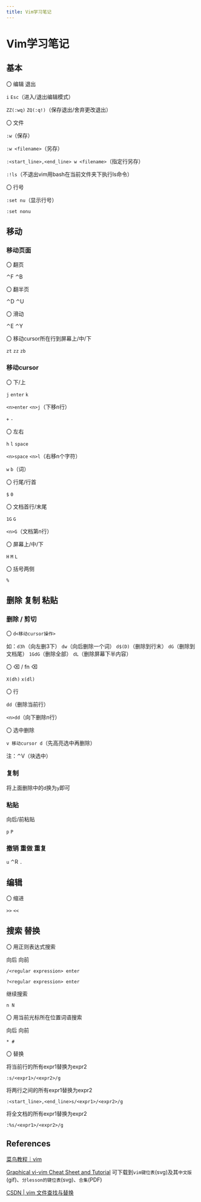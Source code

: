 ```yaml
---
title: Vim学习笔记
---
```


# Vim学习笔记


## 基本

〇 编辑 退出

`i` `Esc`（进入/退出编辑模式）

`ZZ(:wq)` `ZQ(:q!)`（保存退出/舍弃更改退出）

〇 文件

`:w`（保存）

`:w <filename>`（另存）

`:<start_line>,<end_line> w <filename>`（指定行另存）

`:!ls`（不退出vim用bash在当前文件夹下执行ls命令）

〇 行号

`:set nu`（显示行号）

`:set nonu`

## 移动

### 移动页面

〇 翻页

⌃F ⌃B

〇 翻半页

⌃D ⌃U

〇 滑动

⌃E ⌃Y

〇 移动cursor所在行到屏幕上/中/下

`zt` `zz` `zb`

### 移动cursor

〇 下/上

`j` `enter` `k`

`<n>enter` `<n>j`（下移n行）

`+` `-`

〇 左右

`h` `l` `space`

`<n>space` `<n>l`（右移n个字符）

`w` `b`（词）

〇 行尾/行首

`$` `0`

〇 文档首行/末尾

`1G` `G`

`<n>G`（文档第n行）

〇 屏幕上/中/下

`H` `M` `L`

〇 括号两侧

`%`

## 删除 复制 粘贴

### 删除 / 剪切

〇 `d<移动cursor操作>`

如：`d3h`（向左删3下） `dw`（向后删除一个词） `d$(D)`（删除到行末） `dG`（删除到文档尾） `1GdG`（删除全部） `dL`（删除屏幕下半内容）

〇 ⌫ / fn ⌫ 

`X(dh)` `x(dl)`

〇 行

`dd`（删除当前行）

`<n>dd`（向下删除n行）

〇 选中删除

`v 移动cursor d`（先高亮选中再删除）

注：⌃V（块选中）

### 复制

将上面删除中的`d`换为`y`即可

### 粘贴

向后/前粘贴

`p` `P`

### 撤销 重做 重复

`u` ⌃R `.`

## 编辑

〇 缩进

`>>` `<<`

## 搜索 替换

〇 用正则表达式搜索

向后 向前

`/<regular expression> enter`

`?<regular expression> enter`

继续搜索

`n N`

〇 用当前光标所在位置词语搜索

向后 向前

`* #`

〇 替换

将当前行的所有expr1替换为expr2

`:s/<expr1>/<expr2>/g`

将两行之间的所有expr1替换为expr2

`:<start_line>,<end_line>s/<expr1>/<expr2>/g`

将全文档的所有expr1替换为expr2

`:%s/<expr1>/<expr2>/g`

## References

[菜鸟教程｜vim](https://www.runoob.com/linux/linux-vim.html)

[Graphical vi-vim Cheat Sheet and Tutorial](http://www.viemu.com/a_vi_vim_graphical_cheat_sheet_tutorial.html)
可下载到`vim键位表`(svg)及其`中文版`(gif)、`分lesson的键位表`(svg)、`合集`(PDF)

[CSDN | vim 文件查找与替换](https://blog.csdn.net/cbaln0/article/details/87979056)

